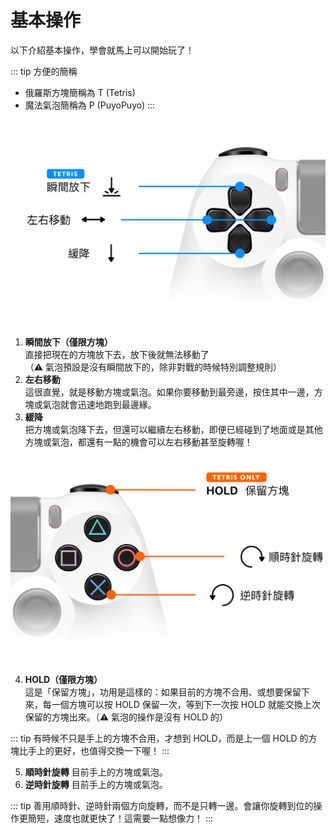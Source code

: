 # 基本操作

以下介紹基本操作，學會就馬上可以開始玩了！

::: tip 方便的簡稱
- 俄羅斯方塊簡稱為 T (Tetris)
- 魔法氣泡簡稱為 P (PuyoPuyo)
:::

![左手操作](/left.png)

1. **瞬間放下（僅限方塊）**  
直接把現在的方塊放下去，放下後就無法移動了  
（⚠️ 氣泡預設是沒有瞬間放下的，除非對戰的時候特別調整規則）
2. **左右移動**  
這很直覺，就是移動方塊或氣泡。如果你要移動到最旁邊，按住其中一邊，方塊或氣泡就會迅速地跑到最邊緣。
3. **緩降**  
把方塊或氣泡降下去，但還可以繼續左右移動，即便已經碰到了地面或是其他方塊或氣泡，都還有一點的機會可以左右移動甚至旋轉喔！

![右手操作](/right.png)

4. **HOLD（僅限方塊）**  
這是「保留方塊」，功用是這樣的：如果目前的方塊不合用、或想要保留下來，每一個方塊可以按 HOLD 保留一次，等到下一次按 HOLD 就能交換上次保留的方塊出來。（⚠️ 氣泡的操作是沒有 HOLD 的）

::: tip
有時候不只是手上的方塊不合用，才想到 HOLD，而是上一個 HOLD 的方塊比手上的更好，也值得交換一下喔！
:::

5. **順時針旋轉** 目前手上的方塊或氣泡。
6. **逆時針旋轉** 目前手上的方塊或氣泡。

::: tip
善用順時針、逆時針兩個方向旋轉，而不是只轉一邊。會讓你旋轉到位的操作更簡短，速度也就更快了！這需要一點想像力！
:::

